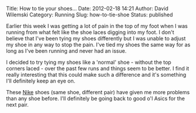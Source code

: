 Title: How to tie your shoes...
Date: 2012-02-18 14:21
Author: David Wilemski
Category: Running
Slug: how-to-tie-shoe
Status: published

Earlier this week I was getting a lot of pain in the top of my foot when
I was running from what felt like the shoe laces digging into my foot. I
don\'t believe that I\'ve been tying my shoes differently but I was
unable to adjust my shoe in any way to stop the pain. I\'ve tied my
shoes the same way for as long as I\'ve been running and never had an
issue.

I decided to try tying my shoes like a \'normal\' shoe - without the top
corners laced - over the past few runs and things seem to be better. I
find it really interesting that this could make such a difference and
it\'s something I\'ll definitely keep an eye on.

These
[Nike](http://davidwilemski.com/blog/2011/05/running-update-no-more-injuries/ "Running Update: No more injuries")
shoes (same shoe, different pair) have given me more problems than any
shoe before. I\'ll definitely be going back to good o\'l Asics for the
next pair.

